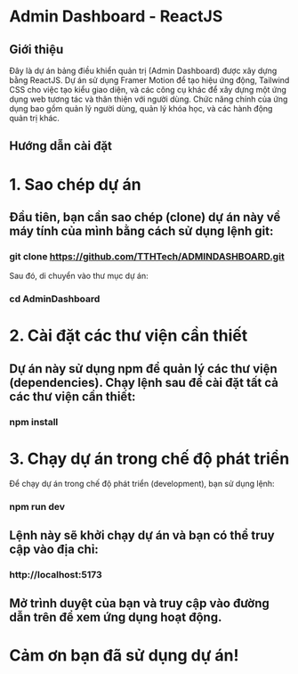 # Admin Dashboard - ReactJS

## Giới thiệu

Đây là dự án bảng điều khiển quản trị (Admin Dashboard) được xây dựng bằng ReactJS. Dự án sử dụng Framer Motion để tạo hiệu ứng động, Tailwind CSS cho việc tạo kiểu giao diện, và các công cụ khác để xây dựng một ứng dụng web tương tác và thân thiện với người dùng. Chức năng chính của ứng dụng bao gồm quản lý người dùng, quản lý khóa học, và các hành động quản trị khác.

## Hướng dẫn cài đặt

# 1. Sao chép dự án

## Đầu tiên, bạn cần sao chép (clone) dự án này về máy tính của mình bằng cách sử dụng lệnh git:


### git clone https://github.com/TTHTech/ADMINDASHBOARD.git
Sau đó, di chuyển vào thư mục dự án:


### cd AdminDashboard
# 2. Cài đặt các thư viện cần thiết
## Dự án này sử dụng npm để quản lý các thư viện (dependencies). Chạy lệnh sau để cài đặt tất cả các thư viện cần thiết:


### npm install
# 3. Chạy dự án trong chế độ phát triển
Để chạy dự án trong chế độ phát triển (development), bạn sử dụng lệnh:


### npm run dev
## Lệnh này sẽ khởi chạy dự án và bạn có thể truy cập vào địa chỉ:

### http://localhost:5173
## Mở trình duyệt của bạn và truy cập vào đường dẫn trên để xem ứng dụng hoạt động.


# Cảm ơn bạn đã sử dụng dự án!
